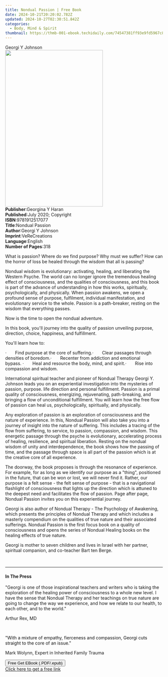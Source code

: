 ```yaml
---
title: Nondual Passion | Free Book
date: 2024-10-21T20:20:02.782Z
updated: 2024-10-27T02:30:51.842Z
categories:
  - Body, Mind & Spirit
thumbnail: https://thmb-001-ebook.techidaily.com/74547381ff93e9fd5967c801494698c7bcfaaa1956288a46373f638b7a28cce9.jpg
---
```

<main id="book-container">
  <div class="flex flex-col">
    <div class="book-brief flex-1 py-6 px-4 sm:p-6 md:py-10 md:px-8">
      <!-- brief-->
      <div class="book-brief-main">Georgi Y Johnson</div>
    </div>
    <div
      class="book-meta-info flex-1 grid gap-4 col-start-1 col-end-3 row-start-1 sm:mb-6 sm:grid-cols-4 lg:gap-6 lg:col-start-2 lg:row-end-6 lg:row-span-6 lg:mb-0"
    >
      <div
        class="book-meta-info-left place-content-center mt-4 p-4 text-sm leading-6 col-start-2 col-span-2 dark:text-slate-400"
      >
        <img
          class="w-full h-500 object-cover rounded-lg sm:h-255 sm:col-span-2 lg:col-span-full"
          src="https://img-001-ebook.techidaily.com/0a5d64075d5134d6af03819c62ffdf7c3c0a8b44e56f810e732dc713001ee511.jpg"
          alt=""
          width="312"
          height="500"
        />
      </div>
      <div
        class="book-meta-info-right mt-2 col-start-1 row-start-2 col-span-3 self-center"
      >
        <!-- meta data  -->
        <div class="flex flex-col px-4 md:px-8">
          <div class="flex-1">
            <strong>Publisher</strong>:<span class="px-2"
              >Georgina Y Haran</span
            >
          </div>
          <div class="flex-1">
            <strong>Published</strong>:<span class="px-2"
              >July 2020; Copyright</span
            >
          </div>
          <div class="flex-1">
            <strong>ISBN</strong>:<span class="px-2">9781912517077</span>
          </div>
          <div class="flex-1">
            <strong>Title</strong>:<span class="px-2">Nondual Passion</span>
          </div>
          <div class="flex-1">
            <strong>Author</strong>:<span class="px-2">Georgi Y Johnson</span>
          </div>
          <div class="flex-1">
            <strong>Imprint</strong>:<span class="px-2">VeReCreations</span>
          </div>
          <div class="flex-1">
            <strong>Language</strong>:<span class="px-2">English</span>
          </div>
          <div class="flex-1">
            <strong>Number of Pages</strong>:<span class="px-2">318</span>
          </div>
        </div>
      </div>
    </div>
    <div class="book-description flex-1 py-6 px-4 sm:p-6 md:py-10 md:px-8">
      <div class="book-description-main">
        <div accordion-content="" id="description">
          <p>
            What is passion? Where do we find purpose? Why must we suffer? How
            can the horror of loss be healed through the wisdom that all is
            passing?
          </p>
          <p>
            Nondual wisdom is evolutionary: activating, healing, and liberating
            the Western Psyche. The world can no longer ignore the tremendous
            healing effect of consciousness, and the qualities of consciousness,
            and this book is part of the advance of understanding in how this
            works, spiritually, psychologically, and physically. When passion
            awakens, we open a profound sense of purpose, fulfilment, individual
            manifestation, and evolutionary service to the whole. Passion is a
            path-breaker, resting on the wisdom that everything passes.
          </p>
          <p>Now is the time to open the nondual adventure.</p>
          <p>
            In this book, you'll journey into the quality of passion unveiling
            purpose, direction, choice, happiness, and fulfillment.
          </p>
          <p>You'll learn how to:</p>
          ·&nbsp;&nbsp;&nbsp;&nbsp;&nbsp;&nbsp;&nbsp;Find purpose at the core of
          suffering.·&nbsp;&nbsp;&nbsp;&nbsp;&nbsp;&nbsp;&nbsp;Clear passages
          through densities of
          boredom.·&nbsp;&nbsp;&nbsp;&nbsp;&nbsp;&nbsp;&nbsp;Recenter from
          addiction and emotional
          bypass.&nbsp;·&nbsp;&nbsp;&nbsp;&nbsp;&nbsp;&nbsp;&nbsp;Heal and
          resource the body, mind, and
          spirit.·&nbsp;&nbsp;&nbsp;&nbsp;&nbsp;&nbsp;&nbsp;Rise into compassion
          and wisdom.
          <p>
            International spiritual teacher and pioneer of Nondual Therapy
            Georgi Y. Johnson leads you on an experiential investigation into
            the mysteries of passion, purpose. life direction and personal
            fulfillment. Passion is a primal quality of consciousness,
            energizing, rejuvenating, path-breaking, and bringing a flow of
            unconditional fulfillment. You will learn how the free flow of
            passion can heal us, psychologically, spiritually, and physically.
          </p>
          <p>
            Any exploration of passion is an exploration of consciousness and
            the nature of experience. In this, Nondual Passion will also take
            you into a journey of insight into the nature of suffering. This
            includes a tracing of the flow from suffering, to service, to
            passion, compassion, and wisdom. This energetic passage through the
            psyche is evolutionary, accelerating process of healing, resilience,
            and spiritual liberation. Resting on the nondual wisdom of unity and
            interdependence, the book shows how the passing of time, and the
            passage through space is all part of the passion which is at the
            creative core of all experience.
          </p>
          <p>
            The doorway, the book proposes is through the resonance of
            experience. For example, for as long as we identify our purpose as a
            "thing", positioned in the future, that can be won or lost, we will
            never find it. Rather, our purpose is a felt sense - the felt sense
            of purpose - that is a navigational flashlight of consciousness that
            lights up the direction which is attuned to the deepest need and
            facilitates the flow of passion. Page after page, Nondual Passion
            invites you on this experiential journey.
          </p>
          <p>
            Georgi is also author of Nondual Therapy - The Psychology of
            Awakening, which presents the principles of Nondual Therapy and
            which includes a masterly compendium on the qualities of true nature
            and their associated sufferings. Nondual Passion is the first focus
            book on a quality of consciousness and opens the series of Nondual
            Healing books on the healing effects of true nature.
          </p>
          <p>
            Georgi is mother to seven children and lives in Israel with her
            partner, spiritual companion, and co-teacher Bart ten Berge.
          </p>
          <p><br /></p>
        </div>
        <div class="accordion-fader"></div>
      </div>
    </div>
    <div class="book-excerpts flex-1 py-6 px-4 sm:p-6 md:py-10 md:px-8">
      <!-- excerpts-->
      <div class="book-excerpts-main">
        <hr />
        <h4 class="placeholder placeholder-heading">
          <span>In The Press</span>
        </h4>
        <p></p>
        <p>
          "Georgi is one of those inspirational teachers and writers who is
          taking the exploration of the healing power of consciousness to a
          whole new level. I have the sense that Nondual Therapy and her
          teachings on true nature are going to change the way we experience,
          and how we relate to our health, to each other, and to the world."
        </p>
        <p>Arthur Rex, MD</p>
        <p><br /></p>
        <p>
          <span style="color: rgb(17, 17, 17)"
            >"With a mixture of empathy, fierceness and compassion, Georgi cuts
            straight to the core of an issue."</span
          >
        </p>
        <p>Mark Wolynn, Expert in Inherited Family Trauma</p>
        <p></p>
        <p></p>
      </div>
    </div>
    <div
      class="book-about-author flex-1 py-6 px-4 sm:p-6 md:py-10 md:px-8"
    ></div>
    <div class="book-free-get flex-1 py-6 px-4 sm:p-6 md:py-10 md:px-8">
      <button
        id="btn-free-get"
        class="bg-blue-500 hover:bg-blue-700 text-white font-bold py-2 px-4 rounded"
      >
        Free Get EBook (.PDF/.epub)
      </button>
      <div id="countdown-display" class="px-2 text-lg mt-2"></div>
      <a
        id="free-link"
        class="hidden bg-blue-500 hover:bg-blue-700 text-white font-bold py-2 px-4 rounded"
        href="https://www.ebooks.com/en-us/book/210087229/nondual-passion/georgi-y-johnson/"
        target="_blank"
        >Click here to get a free link</a
      >
    </div>
    <script>
      let countdownTime = 0;
      let countdownInterval = null;
      document
        .getElementById('btn-free-get')
        .addEventListener('click', startCountdown);
      function startCountdown() {
        countdownTime = new Date().getTime() + 60000 * 3;
        countdownInterval = setInterval(updateCountdown, 1000);
        document.getElementById('btn-free-get').disabled = true;
        document
          .getElementById('btn-free-get')
          .classList.add('bg-gray-500', 'cursor-not-allowed');
      }
      function updateCountdown() {
        let currentTime = new Date().getTime();
        let timeLeft = countdownTime - currentTime;
        let secondsLeft = Math.floor(timeLeft / 1000);
        document.getElementById('countdown-display').innerHTML =
          `Remaining time: ${secondsLeft} seconds.`;
        if (secondsLeft <= 0) {
          clearInterval(countdownInterval);
          document.getElementById('btn-free-get').classList.add('hidden');
          document.getElementById('free-link').classList.remove('hidden');
          document.getElementById('countdown-display').innerHTML = '';
        }
      }
    </script>
  </div>
</main>

<ins class="adsbygoogle"
      style="display:block"
      data-ad-client="ca-pub-7571918770474297"
      data-ad-slot="8358498916"
      data-ad-format="auto"
      data-full-width-responsive="true"></ins>
    